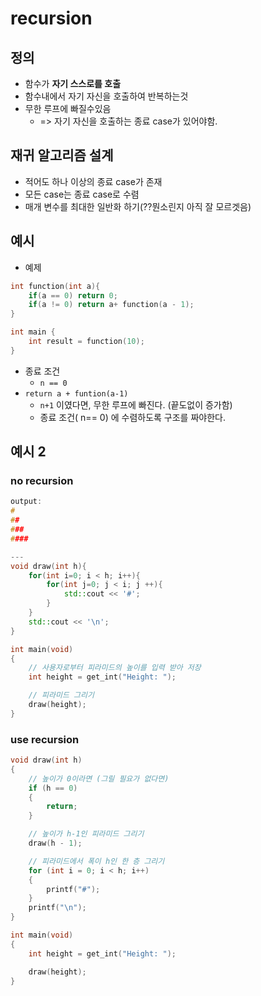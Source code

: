 # recursion 

## 정의
- 함수가 **자기 스스로를 호출**
- 함수내에서 자기 자신을 호출하여 반복하는것
- 무한 루프에 빠질수있음
	- => 자기 자신을 호출하는 종료 case가 있어야함. 


## 재귀 알고리즘 설계

- 적어도 하나 이상의 종료 case가 존재
- 모든 case는 종료 case로 수렴
- 매개 변수를 최대한 일반화 하기(??뭔소린지 아직 잘 모르겟음)


## 예시
- 예제 
```c++
int function(int a){
	if(a == 0) return 0;
	if(a != 0) return a+ function(a - 1);
}

int main {
	int result = function(10);
}
```
- 종료 조건 
	- `n == 0` 
- `return a + funtion(a-1)` 
	- `n+1` 이였다면, 무한 루프에 빠진다. (끝도없이 증가함)
	- 종료 조건( n== 0) 에 수렴하도록 구조를 짜야한다.


## 예시 2

### no recursion
```cpp
output: 
# 
## 
### 
####

---
void draw(int h){
	for(int i=0; i < h; i++){
		for(int j=0; j < i; j ++){
			std::cout << '#';
		}
	}
	std::cout << '\n';
}

int main(void)
{
    // 사용자로부터 피라미드의 높이를 입력 받아 저장
    int height = get_int("Height: ");

    // 피라미드 그리기
    draw(height);
}

```

### use recursion

```c++
void draw(int h)
{
    // 높이가 0이라면 (그릴 필요가 없다면)
    if (h == 0)
    {
        return;
    }

    // 높이가 h-1인 피라미드 그리기
    draw(h - 1);

    // 피라미드에서 폭이 h인 한 층 그리기
    for (int i = 0; i < h; i++)
    {
        printf("#");
    }
    printf("\n");
}

int main(void)
{
    int height = get_int("Height: ");

    draw(height);
}

```